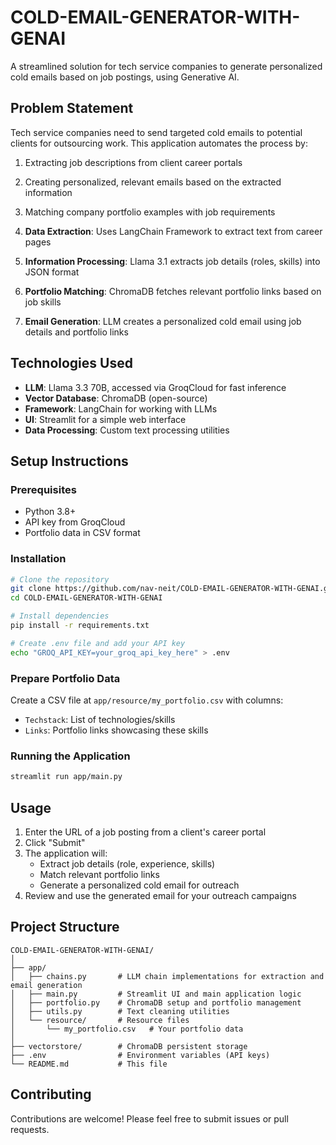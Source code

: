# COLD-EMAIL-GENERATOR-WITH-GENAI

A streamlined solution for tech service companies to generate personalized cold emails based on job postings, using Generative AI.

## Problem Statement

Tech service companies need to send targeted cold emails to potential clients for outsourcing work. This application automates the process by:
1. Extracting job descriptions from client career portals
2. Creating personalized, relevant emails based on the extracted information
3. Matching company portfolio examples with job requirements



1. **Data Extraction**: Uses LangChain Framework to extract text from career pages
2. **Information Processing**: Llama 3.1 extracts job details (roles, skills) into JSON format
3. **Portfolio Matching**: ChromaDB fetches relevant portfolio links based on job skills
4. **Email Generation**: LLM creates a personalized cold email using job details and portfolio links

## Technologies Used

- **LLM**: Llama 3.3 70B, accessed via GroqCloud for fast inference
- **Vector Database**: ChromaDB (open-source)
- **Framework**: LangChain for working with LLMs
- **UI**: Streamlit for a simple web interface
- **Data Processing**: Custom text processing utilities

## Setup Instructions

### Prerequisites
- Python 3.8+
- API key from GroqCloud
- Portfolio data in CSV format

### Installation

```bash
# Clone the repository
git clone https://github.com/nav-neit/COLD-EMAIL-GENERATOR-WITH-GENAI.git
cd COLD-EMAIL-GENERATOR-WITH-GENAI

# Install dependencies
pip install -r requirements.txt

# Create .env file and add your API key
echo "GROQ_API_KEY=your_groq_api_key_here" > .env
```

### Prepare Portfolio Data

Create a CSV file at `app/resource/my_portfolio.csv` with columns:
- `Techstack`: List of technologies/skills
- `Links`: Portfolio links showcasing these skills

### Running the Application

```bash
streamlit run app/main.py
```

## Usage

1. Enter the URL of a job posting from a client's career portal
2. Click "Submit"
3. The application will:
   - Extract job details (role, experience, skills)
   - Match relevant portfolio links
   - Generate a personalized cold email for outreach
4. Review and use the generated email for your outreach campaigns

## Project Structure

```
COLD-EMAIL-GENERATOR-WITH-GENAI/
│
├── app/
│   ├── chains.py       # LLM chain implementations for extraction and email generation
│   ├── main.py         # Streamlit UI and main application logic
│   ├── portfolio.py    # ChromaDB setup and portfolio management
│   ├── utils.py        # Text cleaning utilities
│   └── resource/       # Resource files
│       └── my_portfolio.csv   # Your portfolio data
│
├── vectorstore/        # ChromaDB persistent storage
├── .env                # Environment variables (API keys)
└── README.md           # This file
```

## Contributing

Contributions are welcome! Please feel free to submit issues or pull requests.